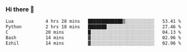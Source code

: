 ### Hi there 👋

<!--
**gustavkrist/gustavkrist** is a ✨ _special_ ✨ repository because its `README.md` (this file) appears on your GitHub profile.

Here are some ideas to get you started:

- 🔭 I’m currently working on ...
- 🌱 I’m currently learning ...
- 👯 I’m looking to collaborate on ...
- 🤔 I’m looking for help with ...
- 💬 Ask me about ...
- 📫 How to reach me: ...
- 😄 Pronouns: ...
- ⚡ Fun fact: ...
-->

<!--START_SECTION:waka-->

```txt
Lua            4 hrs 28 mins   █████████████▒░░░░░░░░░░░   53.41 %
Python         2 hrs 18 mins   ███████░░░░░░░░░░░░░░░░░░   27.46 %
C              20 mins         █░░░░░░░░░░░░░░░░░░░░░░░░   04.13 %
Bash           14 mins         ▓░░░░░░░░░░░░░░░░░░░░░░░░   02.96 %
Ezhil          14 mins         ▓░░░░░░░░░░░░░░░░░░░░░░░░   02.96 %
```

<!--END_SECTION:waka-->
